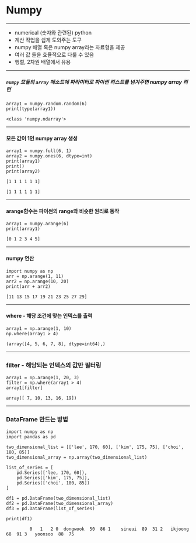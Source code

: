 # Numpy
---
- numerical (숫자와 관련된)  python
- 계산 작업을 쉽게 도와주는 도구 
- numpy 배열 혹은 numpy array라는 자료형을 제공
- 여러 값 들을 효율적으로 다룰 수 있음
- 행렬, 2차원 배열에서 유용

---

##### `numpy` 모듈의 `array` 메소드에 파라미터로 파이썬 리스트를 넘겨주면 numpy array 리턴
```terminal
array1 = numpy.random.random(6)
print(type(array1))
```
`<class 'numpy.ndarray'>`

---
#### 모든 값이 1인 numpy array 생성
```terminal
array1 = numpy.full(6, 1) 
array2 = numpy.ones(6, dtype=int) 
print(array1) 
print()
print(array2)
```
`[1 1 1 1 1 1]`

`[1 1 1 1 1 1]`

---

#### arange함수는 파이썬의 range와 비슷한 원리로 동작
```terminal
array1 = numpy.arange(6)
print(array1)
```
`[0 1 2 3 4 5]`

---

#### numpy 연산
```terminal
import numpy as np
arr = np.arange(1, 11)
arr2 = np.arange(10, 20)
print(arr + arr2)
```
`[11 13 15 17 19 21 23 25 27 29]`

---

#### where - 해당 조건에 맞는 인덱스를 출력
```terminal
array1 = np.arange(1, 10)
np.where(array1 > 4)
```
`(array([4, 5, 6, 7, 8], dtype=int64),)`

---

### filter - 해당되는 인덱스의 값만 필터링
```terminal
array1 = np.arange(1, 20, 3)
filter = np.where(array1 > 4)
array1[filter]
```
`array([ 7, 10, 13, 16, 19])`

---

### DataFrame 만드는 방법
```terminal
import numpy as np
import pandas as pd

two_dimensional_list = [['lee', 170, 60], ['kim', 175, 75], ['choi', 180, 85]]
two_dimensional_array = np.array(two_dimensional_list)

list_of_series = [
    pd.Series(['lee, 170, 60]),
    pd.Series(['kim', 175, 75]),
    pd.Series(['choi', 180, 85])
]

df1 = pd.DataFrame(two_dimensional_list)
df2 = pd.DataFrame(two_dimensional_array)
df3 = pd.DataFrame(list_of_series)

print(df1)
```

`         0   1   2
0  dongwook  50  86
1    sineui  89  31
2   ikjoong  68  91
3   yoonsoo  88  75`

